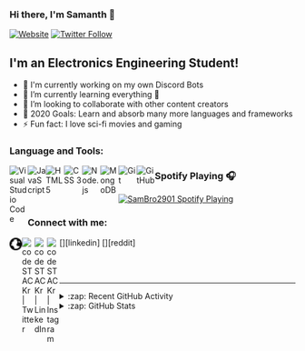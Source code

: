 ### Hi there, I'm Samanth 👋

[![Website](https://img.shields.io/website?label=codeSTACKr.com&style=for-the-badge&url=https%3A%2F%2Fcodestackr.com)](https://codestackr.com)
[![Twitter Follow](https://img.shields.io/twitter/follow/codeSTACKr?color=1DA1F2&logo=twitter&style=for-the-badge)](https://twitter.com/intent/follow?original_referer=https%3A%2F%2Fgithub.com%2FcodeSTACKr&screen_name=codeSTACKr)

## I'm an Electronics Engineering Student!

- 🔭 I'm currently working on my own Discord Bots
- 🌱 I’m currently learning everything 🤣
- 👯 I’m looking to collaborate with other content creators
- 🥅 2020 Goals: Learn and absorb many more languages and frameworks
- ⚡ Fun fact: I love sci-fi movies and gaming

### Language and Tools:

<img align="left" alt="Visual Studio Code" width="32px" src="https://cdn.jsdelivr.net/npm/simple-icons@v4/icons/visualstudiocode.svg" />
<img align="left" alt="JavaScript" width="32px" src="https://cdn.jsdelivr.net/npm/simple-icons@v4/icons/javascript.svg" />
<img align="left" alt="HTML 5" width="32px" src="https://cdn.jsdelivr.net/npm/simple-icons@v4/icons/html5.svg" />
<img align="left" alt="CSS 3" width="32px" src="https://cdn.jsdelivr.net/npm/simple-icons@v4/icons/css3.svg" />
<img align="left" alt="Node.js" width="32px" src="https://cdn.jsdelivr.net/npm/simple-icons@v4/icons/node-dot-js.svg" />
<img align="left" alt="MongoDB" width="32px" src="https://cdn.jsdelivr.net/npm/simple-icons@v4/icons/mongodb.svg" />
<img align="left" alt="Git" width="32px" src="https://cdn.jsdelivr.net/npm/simple-icons@v4/icons/git.svg" />
<img align="left" alt="GitHub" width="32px" src="https://cdn.jsdelivr.net/npm/simple-icons@v4/icons/github.svg" />

### Spotify Playing 🎧

[<img src="https://novatorem.sambro2901.vercel.app/api/spotify-playing" alt="SamBro2901 Spotify Playing" width="350" />](https://open.spotify.com/user/97d9649907da49d383f35cf03dc3a177)

### Connect with me:

[<img align="left" alt="codeSTACKr.com" width="22px" src="https://raw.githubusercontent.com/iconic/open-iconic/master/svg/globe.svg" />][website]
[<img align="left" alt="codeSTACKr | Twitter" width="22px" src="https://cdn.jsdelivr.net/npm/simple-icons@v3/icons/twitter.svg" />][twitter]
[<img align="left" alt="codeSTACKr | LinkedIn" width="22px" src="https://cdn.jsdelivr.net/npm/simple-icons@v3/icons/linkedin.svg" />][linkedin]
[<img align="left" alt="codeSTACKr | Instagram" width="22px" src="https://cdn.jsdelivr.net/npm/simple-icons@v3/icons/reddit.svg" />][reddit]

<br />
<br />

---

<details>
  <summary>:zap: Recent GitHub Activity</summary>
  
  <!--START_SECTION:activity-->
  <!--END_SECTION:activity-->
</details>

<details>
  <summary>:zap: GitHub Stats</summary>

  <img align="left" alt="SamBro2901's GitHub Stats" src="https://github-readme-stats.codestackr.vercel.app/api?username=SamBro2901&show_icons=true&hide_border=true&count_private=true&theme=radical" />

</details>

[website]: https://codeSTACKr.com
[course]: http://vsCodeHero.com
[twitter]: https://twitter.com/codeSTACKr
[youtube]: https://youtube.com/codeSTACKr
[instagram]: https://instagram.com/codeSTACKr
